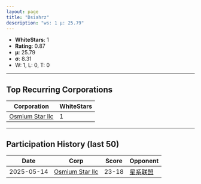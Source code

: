 ```yaml
---
layout: page
title: "Dsiahrz"
description: "ws: 1 μ: 25.79"
---
```

- **WhiteStars**: 1
- **Rating**: 0.87
- **μ**: 25.79  
- **σ**: 8.31
- W: 1, L: 0, T: 0

---

## Top Recurring Corporations

| Corporation | WhiteStars |
| --- | --- |
| [Osmium Star llc](https://ws.tsl.rocks/corp/edd3ac94ea8ee1cf441e904ff29c48c21fa5db83af6eb5a6e83ae236b3872b22/) | 1 |

---

## Participation History (last 50)

| Date | Corp | Score | Opponent |
| --- | --- | --- | --- |
| 2025-05-14 | [Osmium Star llc](https://ws.tsl.rocks/corp/edd3ac94ea8ee1cf441e904ff29c48c21fa5db83af6eb5a6e83ae236b3872b22/) | 23-18 | [星系联盟](https://ws.tsl.rocks/corp/701707befdc5df7661af18b4d249ef83b62ca47ad90084d24cfb776112ee4a36/) |